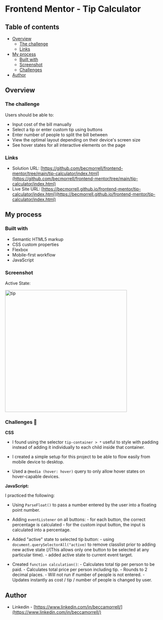 # Frontend Mentor - Tip Calculator 

## Table of contents

- [Overview](#overview)
  - [The challenge](#the-challenge)
  - [Links](#links)
- [My process](#my-process)
  - [Built with](#built-with)
  - [Screenshot](#screenshot)
  - [Challenges](#challenges)
- [Author](#author)

## Overview


### The challenge

Users should be able to:

- Input cost of the bill manually 
- Select a tip or enter custom tip using buttons 
- Enter number of people to split the bill between
- View the optimal layout depending on their device's screen size
- See hover states for all interactive elements on the page


### Links

- Solution URL: [https://github.com/becmorrell/frontend-mentor/tree/main/tip-calculator/index.html](https://github.com/becmorrell/frontend-mentor/tree/main/tip-calculator/index.html)
- Live Site URL: [https://becmorrell.github.io/frontend-mentor/tip-calculator/index.html](https://becmorrell.github.io/frontend-mentor/tip-calculator/index.html)

## My process

### Built with

- Semantic HTML5 markup
- CSS custom properties
- Flexbox
- Mobile-first workflow
- JavaScript


### Screenshot 

<p align ="left">Active State:</p>


<img width="400" alt="tip" src="https://user-images.githubusercontent.com/77584099/149530679-935203b4-7751-4a8b-adc9-7fdefd585a46.png">



### Challenges 🧠

**CSS**

  - I found using the selector `tip-container > *` useful to style with padding instead of adding it individually to each child inside that container. 
  - I created a simple setup for this project to be able to flow easily from mobile device to desktop.

  - Used a `@media (hover: hover)` query to only allow hover states on hover-capable devices.



**JavaScript:**

I practiced the following:

- Using `ParseFloat()` to pass a number entered by the user into a floating point number.
- Adding `eventListener` on all buttons:
                            - for each button, the correct percentage is calculated
                            - for the custom input button, the input is calculated into a percentage.

- Added "active" state to selected tip button:
                                        - using `document.querySelectorAll("active)` to remove classlist prior to adding new active state (/(This allows only one button to be selected at any particular time).
                                        - added active state to current event target.

- Created ```function calculation()```:
                                        - Calculates total tip per person to be paid.
                                        - Calculates total price per person including tip. 
                                        - Rounds to 2 decimal places.
                                        - Will not run if number of people is not entered.
                                        - Updates instantly as cost / tip / number of people is changed by user. 


## Author

- Linkedin - [https://www.linkedin.com/in/beccamorrell/](https://www.linkedin.com/in/beccamorrell/)
